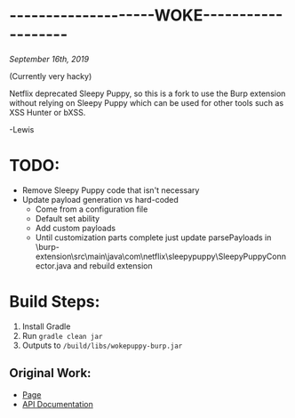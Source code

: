 --------------------WOKE-------------------
============
*September 16th, 2019*

(Currently very hacky)

Netflix deprecated Sleepy Puppy, so this is a fork to use the Burp extension without relying on Sleepy Puppy which can be used for other tools such as XSS Hunter or bXSS.

-Lewis 

# TODO:

* Remove Sleepy Puppy code that isn't necessary
* Update payload generation vs hard-coded
    * Come from a configuration file
    * Default set ability
    * Add custom payloads
    * Until customization parts complete just update parsePayloads in \burp-extension\src\main\java\com\netflix\sleepypuppy\SleepyPuppyConnector.java and rebuild extension

# Build Steps:

1. Install Gradle
2. Run ```gradle clean jar```
3. Outputs to ```/build/libs/wokepuppy-burp.jar```



## Original Work: 

* [Page](https://github.com/netflix)
* [API Documentation](https://github.com/netflix/sleepy-puppy/wiki/API)
